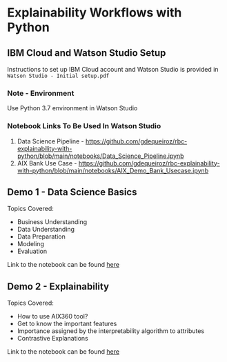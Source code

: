 # Explainability Workflows with Python

## IBM Cloud and Watson Studio Setup

Instructions to set up IBM Cloud account and Watson Studio is provided in `Watson Studio - Initial setup.pdf`

### Note - Environment

Use Python 3.7 environment in Watson Studio

### Notebook Links To Be Used In Watson Studio

1. Data Science Pipeline - https://github.com/gdequeiroz/rbc-explainability-with-python/blob/main/notebooks/Data_Science_Pipeline.ipynb
2. AIX Bank Use Case - https://github.com/gdequeiroz/rbc-explainability-with-python/blob/main/notebooks/AIX_Demo_Bank_Usecase.ipynb

## Demo 1 - Data Science Basics

Topics Covered:

- Business Understanding
- Data Understanding
- Data Preparation
- Modeling
- Evaluation

Link to the notebook can be found [here](Demo/Data_Science_Pipeline.ipynb)

## Demo 2 - Explainability 

Topics Covered:

- How to use AIX360 tool?
- Get to know the important features
- Importance assigned by the interpretability algorithm to attributes
- Contrastive Explanations

Link to the notebook can be found [here](Demo/AIX_Demo_Bank_Usecase.ipynb)

